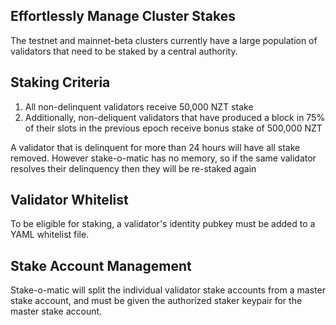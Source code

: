 ## Effortlessly Manage Cluster Stakes
The testnet and mainnet-beta clusters currently have a large population of
validators that need to be staked by a central authority.

## Staking Criteria
1. All non-delinquent validators receive 50,000 NZT stake
1. Additionally, non-deliquent validators that have produced a block in 75% of
   their slots in the previous epoch receive bonus stake of 500,000 NZT

A validator that is delinquent for more than 24 hours will have all stake
removed.  However stake-o-matic has no memory, so if the same validator resolves
their delinquency then they will be re-staked again

## Validator Whitelist
To be eligible for staking, a validator's identity pubkey must be added to a
YAML whitelist file.

## Stake Account Management
Stake-o-matic will split the individual validator stake accounts from a master
stake account, and must be given the authorized staker keypair for the master
stake account.
